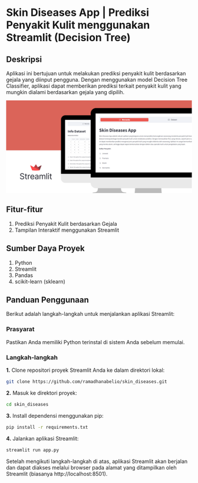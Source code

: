 # Skin Diseases App | Prediksi Penyakit Kulit menggunakan Streamlit (Decision Tree)

## Deskripsi
Aplikasi ini bertujuan untuk melakukan prediksi penyakit kulit berdasarkan gejala yang diinput pengguna. Dengan menggunakan model Decision Tree Classifier, aplikasi dapat memberikan prediksi terkait penyakit kulit yang mungkin dialami berdasarkan gejala yang dipilih.

![Skin Diseases App Thumbnail](github/Skin%20Diseases%20App%20Thumbnail.png)

## Fitur-fitur
1. Prediksi Penyakit Kulit berdasarkan Gejala
2. Tampilan Interaktif menggunakan Streamlit

## Sumber Daya Proyek
1. Python
2. Streamlit
3. Pandas
4. scikit-learn (sklearn)

## Panduan Penggunaan
Berikut adalah langkah-langkah untuk menjalankan aplikasi Streamlit:

### Prasyarat
Pastikan Anda memiliki Python terinstal di sistem Anda sebelum memulai.

### Langkah-langkah
**1.** Clone repositori proyek Streamlit Anda ke dalam direktori lokal:

   ```bash
   git clone https://github.com/ramadhanabelio/skin_diseases.git
   ```

**2.** Masuk ke direktori proyek:

   ```bash
   cd skin_diseases
   ```

**3.** Install dependensi menggunakan pip:

   ```bash
   pip install -r requirements.txt
   ```

**4.** Jalankan aplikasi Streamlit:

   ```bash
   streamlit run app.py
   ```

Setelah mengikuti langkah-langkah di atas, aplikasi Streamlit akan berjalan dan dapat diakses melalui browser pada alamat yang ditampilkan oleh Streamlit (biasanya http://localhost:8501).
